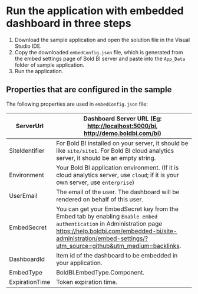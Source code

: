 # Run the application with embedded dashboard in three steps

1. Download the sample application and open the solution file in the Visual Studio IDE.
1. Copy the downloaded `embedConfig.json` file, which is generated from the embed settings page of Bold BI server and paste into the `App_Data` folder of sample application.
1. Run the application.

## Properties that are configured in the sample

The following properties are used in `embedConfig.json` file:

| ServerUrl       | Dashboard Server URL (Eg: <http://localhost:5000/bi>, <http://demo.boldbi.com/bi>) |
|-----------------|-----------------------------------------------------------------------------|
| SiteIdentifier  | For Bold BI installed on your server, it should be like `site/site1`. For Bold BI cloud analytics server, it should be an empty string. |
| Environment     | Your Bold BI application environment. (If it is cloud analytics server, use `cloud`; if it is your own server, use `enterprise`) |
| UserEmail       | The email of the user. The dashboard will be rendered on behalf of this user. |
| EmbedSecret     | You can get your EmbedSecret key from the Embed tab by enabling `Enable embed authentication` in Administration page <https://help.boldbi.com/embedded-bi/site-administration/embed-settings/?utm_source=github&utm_medium=backlinks>. |
| DashboardId     | Item id of the dashboard to be embedded in your application. |
| EmbedType       | BoldBI.EmbedType.Component. |
| ExpirationTime  | Token expiration time. |
